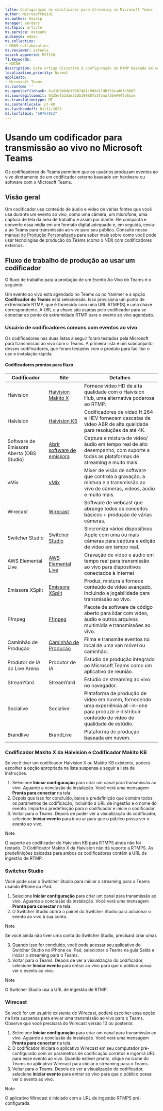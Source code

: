 ```yaml
---
title: Configuração do codificador para streaming no Microsoft Teams
author: MicrosoftHeidi
ms.author: heidip
manager: serdars
ms.topic: article
ms.service: msteams
audience: admin
ms.collection:
- M365-collaboration
ms.reviewer: asteele
search.appverid: MET150
f1.keywords:
- NOCSH
description: Este artigo discutirá a configuração de RTMP baseada em codificador para eventos de streaming do Microsoft Teams.
localization_priority: Normal
appliesto:
- Microsoft Teams
ms.custom: ''
ms.openlocfilehash: 8a31b8b0de30367401c998d17dbf59ea06fc5687
ms.sourcegitcommit: 0d25efb3dae31d5199807a14baaf30e944f561ce
ms.translationtype: MT
ms.contentlocale: pt-BR
ms.lasthandoff: 01/11/2023
ms.locfileid: "69767913"
---
```

# <a name="using-an-encoder-for-live-streaming-in-microsoft-teams"></a>Usando um codificador para transmissão ao vivo no Microsoft Teams

Os codificadores do Teams permitem que os usuários produzam eventos ao vivo diretamente de um codificador externo baseado em hardware ou software com o Microsoft Teams.

## <a name="overview"></a>Visão geral

Um codificador usa conteúdo de áudio e vídeo de várias fontes que você usa durante um evento ao vivo, como uma câmera, um microfone, uma captura de tela da área de trabalho e assim por diante. Ele compacta e converte essa mídia em um formato digital adequado e, em seguida, envia-a ao Teams para transmissão ao vivo para seu público. Consulte nosso [manual de Produção Personalizada](https://aka.ms/CustomProductionVEP) para saber mais sobre como você pode usar tecnologias de produção do Teams (como o NDI) com codificadores externos.

## <a name="production-workflow-when-using-an-encoder"></a>Fluxo de trabalho de produção ao usar um codificador

O fluxo de trabalho para a produção de um Evento Ao Vivo do Teams é o seguinte:

Um evento ao vivo está agendado no Teams ou no Yammer e a opção **Codificador do Teams** está selecionada. Isso provisiona um ponto de extremidade RTMP, que é fornecido com uma URL RTMP(S) e uma chave correspondente. A URL e a chave são usadas pelo codificador para se conectar ao ponto de extremidade RTMP para o evento ao vivo agendado.

### <a name="common-encoders-user-with-live-events"></a>Usuário de codificadores comuns com eventos ao vivo

Os codificadores nas duas listas a seguir foram testados pela Microsoft para transmissão ao vivo com o Teams. A primeira lista é um subconjunto desses codificadores, que foram testados com o produto para facilitar o uso e instalação rápida.

#### <a name="stream-ready-encoders"></a>Codificadores prontos para fluxo

|Codificador                                |Site  |Detalhes  |
|---------------------------------------|---------|---------|
|Haivision                              |[Haivision Makito X](https://www.haivision.com/microsoft/stream) |Fornece vídeo HD de alta qualidade com o Haivision Hub, uma alternativa poderosa ao RTMP. |
|Haivision                              |[Haivision KB](https://www.haivision.com/microsoft/stream) |Codificadores de vídeo H.264 e HEV fornecem cascatas de vídeo ABR de alta qualidade para resoluções de até 4K. |
|Software de Emissora Aberta (OBS Studio) |[Abrir software de emissora](https://obsproject.com/) |Captura e mistura de vídeo/áudio em tempo real de alto desempenho, com suporte a todas as plataformas de streaming e muito mais. |
|vMix                                   |[vMix](https://www.vmix.com/) |Mixer de visão de software que controla a gravação, a mistura e a transmissão ao vivo de câmeras, vídeos, áudio e muito mais. |
|Wirecast                               |[Wirecast](https://www.telestream.net/wirecast) |Software de webcast que abrange todos os conceitos básicos + produção de várias câmeras. |
|Switcher Studio                        |[Switcher Studio](https://www.switcherstudio.com/microsoft-stream) |Sincroniza vários dispositivos Apple com uma ou mais câmeras para captura e edição de vídeo em tempo real. |
|AWS Elemental Live                     |[AWS Elemental Live](https://www.elemental.com/products/aws-elemental-appliances-software/#elemental-live) |Gravação de vídeo e áudio em tempo real para transmissão ao vivo para dispositivos conectados à Internet |
|Emissora XSplit                     |[Emissora XSplit](https://www.xsplit.com/) |Produz, mistura e fornece conteúdo de vídeo avançado, incluindo a jogabilidade para transmissão ao vivo. |
|Ffmpeg                                 |[Ffmpeg](https://ffmpeg.org/) |Pacote de software de código aberto para lidar com vídeo, áudio e outros arquivos multimídia e transmissões ao vivo. |
|Caminhão de Produção          |[Caminhão de Produção](https://www.blueframetech.com/productiontruck) |Filma e transmite eventos no local de uma van móvel ou caminhão. |
|Produtor de IA do Live Arena                 |Produtor de IA |Estúdio de produção integrado ao Microsoft Teams como um aplicativo de reunião.|
|StreamYard                             |StreamYard |Estúdio de streaming ao vivo no navegador.|
|Socialive                              |Socialive |Plataforma de produção de vídeo em nuvem, fornecendo uma experiência all-in-one para produzir e distribuir conteúdo de vídeo de qualidade de estúdio.|
|Brandlive                              |BrandLive |Plataforma de produção baseada em nuvem.|

### <a name="haivision-makito-x-encoder-and-makito-kb-encoder"></a>Codificador Makito X da Haivision e Codificador Makito KB

Se você tiver um codificador Haivision X ou Makito KB existente, poderá escolher a opção apropriada na lista suspensa e seguir a lista de instruções.

1. Selecione **Iniciar configuração** para criar um canal para transmissão ao vivo. Aguarde a conclusão da instalação. Você verá uma mensagem **Pronta para conectar** na tela.
1. Depois que isso for concluído, baixe a predefinição que contém todos os parâmetros de codificação, incluindo a URL de ingestão e o nome do evento. Importe a predefinição para o codificador e inicie o codificador.
1. Voltar para o Teams. Depois de poder ver a visualização do codificador, selecione **Iniciar evento** para ir ao ar para que o público possa ver o evento ao vivo.

> [!NOTE]
> O suporte ao codificador do Haivision KB para RTMPS ainda não foi testado. O Codificador Makito X da Haivision não dá suporte a RTMPS. As predefinições baixadas para ambos os codificadores contêm a URL de ingestão de RTMP.

### <a name="switcher-studio"></a>Switcher Studio

Você pode usar o Switcher Studio para iniciar o streaming para o Teams usando iPhone ou iPad.

1. Selecione **Iniciar configuração** para criar um canal para transmissão ao vivo. Aguarde a conclusão da instalação. Você verá uma mensagem **Pronta para conectar** na tela.
2. O Switcher Studio abrirá o painel do Switcher Studio para adicionar o evento ao vivo à sua conta.

> [!NOTE]
> Se você ainda não tiver uma conta do Switcher Studio, precisará criar uma).

3. Quando isso for concluído, você pode acessar seu aplicativo do Switcher Studio no iPhone ou iPad, selecionar o Teams na guia Saída e iniciar o streaming para o Teams.
4. Voltar para o Teams. Depois de ver a visualização do codificador, selecione **Iniciar evento** para entrar ao vivo para que o público possa ver o evento ao vivo.

> [!NOTE]
> O Switcher Studio usa a URL de ingestão de RTMP.

### <a name="wirecast"></a>Wirecast

Se você for um usuário existente do Wirecast, poderá escolher essa opção na lista suspensa para enviar uma transmissão ao vivo para o Teams. Observe que você precisará do Wirecast versão 10 ou posterior.

1. Selecione **Iniciar configuração** para criar um canal para transmissão ao vivo. Aguarde a conclusão da instalação. Você verá uma mensagem **Pronta para conectar** na tela.
1. O codificador iniciará o aplicativo Wirecast em seu computador pré-configurado com os parâmetros de codificação corretos e ingerirá URL para esse evento ao vivo. Quando estiver pronto, clique no ícone do Teams no aplicativo Wirecast para iniciar o streaming para o Teams.
1. Voltar para o Teams. Depois de ver a visualização do codificador, selecione **Iniciar evento** para entrar ao vivo para que o público possa ver o evento ao vivo.

> [!NOTE]
> O aplicativo Wirecast é iniciado com a URL de ingestão RTMPS pré-configurada.
